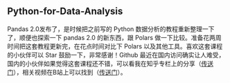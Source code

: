 ## Python-for-Data-Analysis

Pandas 2.0发布了，是时候把之前写的 Python 数据分析的教程重新整理一下了，顺便也探索一下 pandas 2.0 的新东西，跟 Polars 做一下比较。准备花两周时间把这套教程更新完，在花点时间对比下 Polars 以及其他工具。喜欢这套课程的小伙伴可以 Star 鼓励一下，非常感谢！Github 最近在国内访问确实让人难受，国内的小伙伴如果觉得这套课程还不错，可以看我在知乎专栏上的分享（[传送门](https://www.zhihu.com/column/c_1217746527315496960)），相关视频在B站上可以找到（[传送门](https://space.bilibili.com/1177252794/channel/collectiondetail?sid=502289)）。
